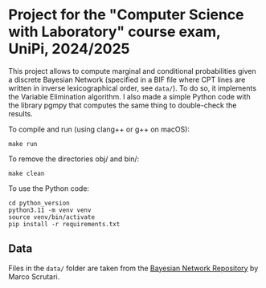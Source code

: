 # Project for the "Computer Science with Laboratory" course exam, UniPi, 2024/2025

This project allows to compute marginal and conditional probabilities given a discrete Bayesian Network (specified in a BIF file where CPT lines are written in inverse lexicographical order, see ```data/```). To do so, it implements the Variable Elimination algorithm. I also made a simple Python code with the library pgmpy that computes the same thing to double-check the results.


To compile and run (using clang++ or g++ on macOS):

`make run`

To remove the directories obj/ and bin/:

`make clean`


To use the Python code:

```
cd python_version
python3.11 -m venv venv
source venv/bin/activate
pip install -r requirements.txt
```



## Data

Files in the `data/` folder are taken from the [Bayesian Network Repository](https://www.bnlearn.com/bnrepository/) by Marco Scrutari.
